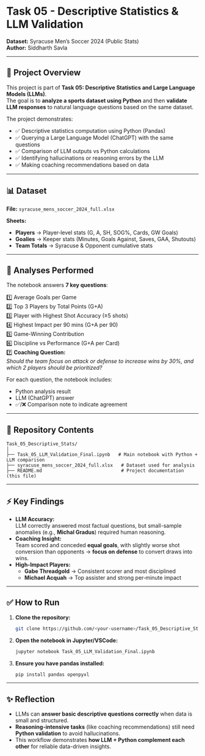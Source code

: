 # Task 05 - Descriptive Statistics & LLM Validation
**Dataset:** Syracuse Men’s Soccer 2024 (Public Stats)  
**Author:** Siddharth Savla

---

## 📌 Project Overview
This project is part of **Task 05: Descriptive Statistics and Large Language Models (LLMs)**.  
The goal is to **analyze a sports dataset using Python** and then **validate LLM responses** to natural language questions based on the same dataset.

The project demonstrates:

- ✅ Descriptive statistics computation using Python (Pandas)  
- ✅ Querying a Large Language Model (ChatGPT) with the same questions  
- ✅ Comparison of LLM outputs vs Python calculations  
- ✅ Identifying hallucinations or reasoning errors by the LLM  
- ✅ Making coaching recommendations based on data  

---

## 📊 Dataset
**File:** `syracuse_mens_soccer_2024_full.xlsx`  

**Sheets:**
- **Players** → Player‑level stats (G, A, SH, SOG%, Cards, GW Goals)  
- **Goalies** → Keeper stats (Minutes, Goals Against, Saves, GAA, Shutouts)  
- **Team Totals** → Syracuse & Opponent cumulative stats  

---

## 🔹 Analyses Performed
The notebook answers **7 key questions**:

1️⃣ Average Goals per Game  
2️⃣ Top 3 Players by Total Points (G+A)  
3️⃣ Player with Highest Shot Accuracy (≥5 shots)  
4️⃣ Highest Impact per 90 mins (G+A per 90)  
5️⃣ Game-Winning Contribution  
6️⃣ Discipline vs Performance (G+A per Card)  
7️⃣ **Coaching Question:**  
   *Should the team focus on attack or defense to increase wins by 30%, and which 2 players should be prioritized?*

For each question, the notebook includes:  
- Python analysis result  
- LLM (ChatGPT) answer  
- ✅/❌ Comparison note to indicate agreement  

---

## 📂 Repository Contents
```
Task_05_Descriptive_Stats/
│
├── Task_05_LLM_Validation_Final.ipynb   # Main notebook with Python + LLM comparison
├── syracuse_mens_soccer_2024_full.xlsx   # Dataset used for analysis
├── README.md                             # Project documentation (this file)
```

---

## ⚡ Key Findings
- **LLM Accuracy:**  
  LLM correctly answered most factual questions, but small-sample anomalies (e.g., **Michal Gradus**) required human reasoning.  
- **Coaching Insight:**  
  Team scored and conceded **equal goals**, with slightly worse shot conversion than opponents → **focus on defense** to convert draws into wins.  
- **High-Impact Players:**  
  - **Gabe Threadgold** → Consistent scorer and most disciplined  
  - **Michael Acquah** → Top assister and strong per‑minute impact  

---

## ✅ How to Run
1. **Clone the repository:**
   ```bash
   git clone https://github.com/<your-username>/Task_05_Descriptive_Stats.git
   ```
2. **Open the notebook in Jupyter/VSCode:**
   ```bash
   jupyter notebook Task_05_LLM_Validation_Final.ipynb
   ```
3. **Ensure you have pandas installed:**
   ```bash
   pip install pandas openpyxl
   ```

---

## ✨ Reflection
- LLMs can **answer basic descriptive questions correctly** when data is small and structured.  
- **Reasoning-intensive tasks** (like coaching recommendations) still need **Python validation** to avoid hallucinations.  
- This workflow demonstrates **how LLM + Python complement each other** for reliable data-driven insights.
